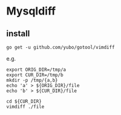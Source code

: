 # Mysqldiff

## install

```
go get -u github.com/yubo/gotool/vimdiff
```

e.g.

```shell
export ORIG_DIR=/tmp/a
export CUR_DIR=/tmp/b
mkdir -p /tmp/{a,b}
echo 'a' > ${ORIG_DIR}/file
echo 'b' > ${CUR_DIR}/file

cd ${CUR_DIR}
vimdiff ./file
```
